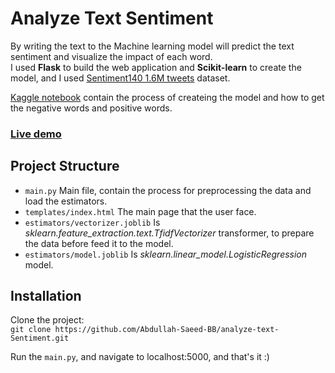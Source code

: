 # Analyze Text Sentiment
By writing the text to the Machine learning model will predict the text sentiment and visualize the impact of each word.<br/>
I used **Flask** to build the web application and **Scikit-learn** to create the model, and I used [Sentiment140 1.6M tweets](https://www.kaggle.com/datasets/kazanova/sentiment140) dataset.

[Kaggle notebook](https://www.kaggle.com/code/abdullahsaeedwebdev/sentiment140-tweets-ml-model-acc-80-8) contain the process of createing the model and how to get the negative words and positive words.

### [Live demo](https://analyze-text-sentiment.onrender.com/)

## Project Structure
 - `main.py` Main file, contain the process for preprocessing the data and load the estimators.
 - `templates/index.html` The main page that the user face.
 - `estimators/vectorizer.joblib` Is *sklearn.feature_extraction.text.TfidfVectorizer* transformer, to prepare the data before feed it to the model.
 - `estimators/model.joblib` Is *sklearn.linear_model.LogisticRegression* model. 

## Installation
Clone the project:<br/>
`git clone https://github.com/Abdullah-Saeed-BB/analyze-text-Sentiment.git`

Run the `main.py`, and navigate to localhost:5000, and that's it :)
